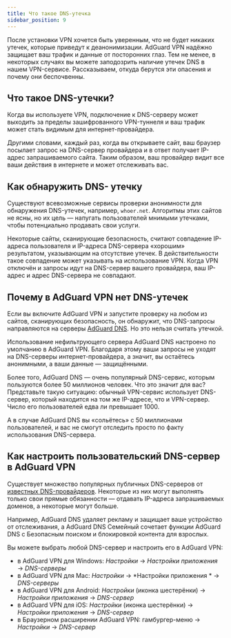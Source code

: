 ```yaml
---
title: Что такое DNS-утечка
sidebar_position: 9
---
```


После установки VPN хочется быть уверенным, что не будет никаких утечек, которые приведут к деанонимизации. AdGuard VPN надёжно защищает ваш трафик и данные от посторонних глаз. Тем не менее, в некоторых случаях вы можете заподозрить наличие утечек DNS в нашем VPN-сервисе. Рассказываем, откуда берутся эти опасения и почему они беспочвенны.

## Что такое DNS-утечки?

Когда вы используете VPN, подключение к DNS-серверу может выходить за пределы зашифрованного VPN-туннеля и ваш трафик может стать видимым для интернет-провайдера.

Другими словами, каждый раз, когда вы открываете сайт, ваш браузер посылает запрос на DNS-сервер провайдера и в ответ получает IP-адрес запрашиваемого сайта. Таким образом, ваш провайдер видит все ваши действия в интернете и может отслеживать вас.

## Как обнаружить DNS- утечку

Существуют всевозможные сервисы проверки анонимности для обнаружения DNS-утечек, например, `whoer.net`. Алгоритмы этих сайтов не ясны, но их цель — напугать пользователей мнимыми утечками, чтобы потенциально продавать свои услуги.

Некоторые сайты, сканирующие безопасность, считают совпадение IP-адреса пользователя и IP-адреса DNS-сервера «хорошим» результатом, указывающим на отсутствие утечек. В действительности такое совпадение может указывать на использование VPN. Когда VPN отключён и запросы идут на DNS-сервер вашего провайдера, ваш IP-адрес и адрес DNS-сервера не совпадают.

## Почему в AdGuard VPN нет DNS-утечек

Если вы включите AdGuard VPN и запустите проверку на любом из сайтов, сканирующих безопасность, он обнаружит, что DNS-запросы направляются на серверы [AdGuard DNS](https://adguard-dns.io). Но это нельзя считать утечкой.

Использование нефильтрующего сервера AdGuard DNS настроено по умолчанию в AdGuard VPN. Благодаря этому ваши запросы не уходят на DNS-серверы интернет-провайдера, а значит, вы остаётесь анонимными, а ваши данные — защищёнными.

Более того, AdGuard DNS — очень популярный DNS-сервис, которым пользуются более 50 миллионов человек. Что это значит для вас? Представьте такую ситуацию: обычный VPN-сервис использует DNS-сервер, который находится на том же IP-адресе, что и VPN-сервер. Число его пользователей едва ли превышает 1000.

А в случае AdGuard DNS вы «сольётесь» с 50 миллионами пользователей, и вас не смогут отследить просто по факту использования DNS-сервера.

## Как настроить пользовательский DNS-сервер в AdGuard VPN

Существует множество популярных публичных DNS-серверов от [известных DNS-провайдеров](https://adguard-dns.io/kb/general/dns-providers). Некоторые из них могут выполнять только свои прямые обязанности — отдавать IP-адреса запрашиваемых доменов, а некоторые могут больше.

Например, AdGuard DNS удаляет рекламу и защищает ваше устройство от отслеживания, а AdGuard DNS Семейный сочетает функции AdGuard DNS с Безопасным поиском и блокировкой контента для взрослых.

Вы можете выбрать любой DNS-сервер и настроить его в AdGuard VPN:

- в AdGuard VPN для Windows: *Настройки* → *Настройки приложения* → *DNS-серверы*
- в AdGuard VPN для Mac: *Настройки* → *Настройки приложения * → *DNS-серверы*
- в AdGuard VPN для Android: *Настройки* (иконка шестерёнки) → *Настройки приложения* → *DNS-сервер*
- в AdGuard VPN для iOS: *Настройки* (иконка шестерёнки) → *Настройки приложения* → *DNS-сервер*
- в Браузерном расширении AdGuard VPN: гамбургер-меню → *Настройки* → *DNS-сервер*
